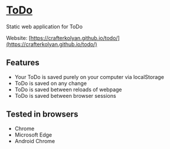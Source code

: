 # [ToDo](https://crafterkolyan.github.io/todo/)

Static web application for ToDo

Website: [https://crafterkolyan.github.io/todo/](https://crafterkolyan.github.io/todo/)

## Features
- Your ToDo is saved purely on your computer via localStorage
- ToDo is saved on any change
- ToDo is saved between reloads of webpage
- ToDo is saved between browser sessions

## Tested in browsers
- Chrome
- Microsoft Edge
- Android Chrome
